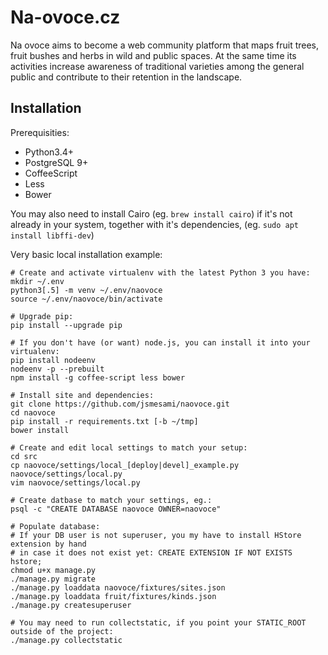 Na-ovoce.cz
===========

Na ovoce aims to become a web community platform that maps fruit trees, fruit bushes and 
herbs in wild and public spaces. At the same time its activities increase awareness 
of traditional varieties among the general public and contribute to their retention 
in the landscape.

## Installation

Prerequisities:

* Python3.4+
* PostgreSQL 9+
* CoffeeScript
* Less
* Bower

You may also need to install Cairo (eg. `brew install cairo`) if it's not already in your system,
together with it's dependencies, (eg. `sudo apt install libffi-dev`)


Very basic local installation example:

	# Create and activate virtualenv with the latest Python 3 you have:
	mkdir ~/.env
	python3[.5] -m venv ~/.env/naovoce
	source ~/.env/naovoce/bin/activate

	# Upgrade pip:
	pip install --upgrade pip
	
	# If you don't have (or want) node.js, you can install it into your virtualenv:
	pip install nodeenv
	nodeenv -p --prebuilt
	npm install -g coffee-script less bower

	# Install site and dependencies:
	git clone https://github.com/jsmesami/naovoce.git
	cd naovoce
	pip install -r requirements.txt [-b ~/tmp]
	bower install

	# Create and edit local settings to match your setup: 
	cd src
	cp naovoce/settings/local_[deploy|devel]_example.py naovoce/settings/local.py
	vim naovoce/settings/local.py

	# Create datbase to match your settings, eg.:
	psql -c "CREATE DATABASE naovoce OWNER=naovoce"
	
	# Populate database:
	# If your DB user is not superuser, you my have to install HStore extension by hand
	# in case it does not exist yet: CREATE EXTENSION IF NOT EXISTS hstore;
	chmod u+x manage.py
	./manage.py migrate
	./manage.py loaddata naovoce/fixtures/sites.json
	./manage.py loaddata fruit/fixtures/kinds.json
	./manage.py createsuperuser
	
	# You may need to run collectstatic, if you point your STATIC_ROOT outside of the project:
	./manage.py collectstatic
